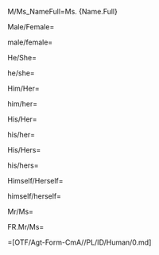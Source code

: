 M/Ms_NameFull=Ms. {Name.Full}

Male/Female=

male/female=

He/She=

he/she=

Him/Her=

him/her=

His/Her=

his/her=

His/Hers=

his/hers=

Himself/Herself=

himself/herself=

Mr/Ms=

FR.Mr/Ms=

=[OTF/Agt-Form-CmA//PL/ID/Human/0.md]
